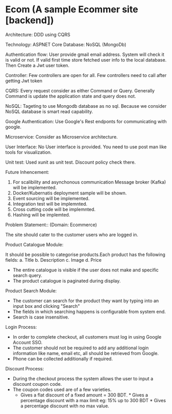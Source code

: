# Ecom (A sample Ecommer site [backend])

Architecture: DDD using CQRS

Technology: ASPNET Core
Database: NoSQL (MongoDb)

Authentication flow: User provide gmail email address. System will check it is valid or not. If valid first time store fetched user info to the local database.
Then Create a Jwt user token.

Controller: Few controllers are open for all. Few controllers need to call after getting Jwt token

CQRS: Every request consider as either Command or Query. Generally Command is update the application state and query does not.

NoSQL: Tageting to use Mongodb database as no sql. Because we consider NoSQL database is smart read capability.

Google Authentication: Use Google's Rest endponts for communicating with google.

Microservice: Consider as Microservice architecture. 

User Interface: No User interface is provided. You need to use post man like tools for visualization.

Unit test: Used xunit as unit test. Discount policy check there.


Future Inhencement:

1. For scalibility and asynchonous communication Message broker (Kafka) will be implemented.
2. Docker/Kubernatis deployment sample will be shown.
3. Event sourcing will be implemented.
4. Integration test will be implemnted.
5. Cross cutting code will be implemnted.
6. Hashing will be implemted.


Problem Statement:: (Domain: Ecommerce)

The site should cater to the customer users who are logged in.

Product Catalogue Module:

   It should be possible to categorise products.Each product has the following fields:
   a. Title
   b. Description
   c. Image
   d. Price
* The entire catalogue is visible if the user does not make and specific search query.
* The product catalogue is paginated during display.

Product Search Module:
   * The customer can search for the product they want by typing into an input box and clicking
  "Search"
  * The fields in which searching happens is configurable from system end.
  * Search is case insensitive.
  
Login Process:
  * In order to complete checkout, all customers must log in using Google Account SSO.
  * The customer should not be required to add any additional login information like name, email etc, all should be retrieved from Google.
  * Phone can be collected additionally if required.
  
 Discount Process:
   * During the checkout process the system allows the user to input a discount coupon code.
   * The coupon codes used are of a few varieties.
        * Gives a flat discount of a fixed amount = 300 BDT.
	* Gives a percentage discount with a max limit eg: 15% up to 300 BDT
	* Gives a percentage discount with no max value.
	
